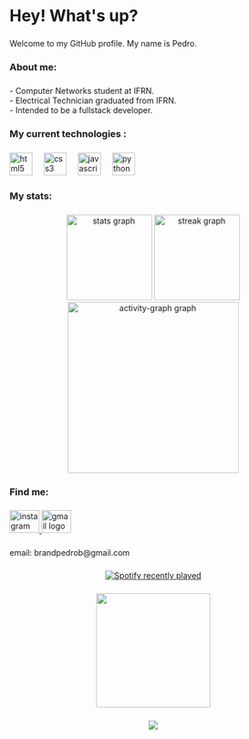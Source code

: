 <h1 align="left">Hey! What's up?</h1>

###

<p align="left">Welcome to my GitHub profile. My name is Pedro.</p>

###

<h3 align="left">About me:</h3>

###

<p align="left">- Computer Networks student at IFRN.<br>- Electrical Technician graduated from IFRN.<br>- Intended to be a fullstack developer.</p>

###

<h3 align="left">My current technologies :</h3>

###

<div align="left">
  <img src="https://cdn.jsdelivr.net/gh/devicons/devicon/icons/html5/html5-original.svg" height="40" alt="html5 logo"  />
  <img width="12" />
  <img src="https://cdn.jsdelivr.net/gh/devicons/devicon/icons/css3/css3-original.svg" height="40" alt="css3 logo"  />
  <img width="12" />
  <img src="https://cdn.jsdelivr.net/gh/devicons/devicon/icons/javascript/javascript-original.svg" height="40" alt="javascript logo"  />
  <img width="12" />
  <img src="https://cdn.jsdelivr.net/gh/devicons/devicon/icons/python/python-original.svg" height="40" alt="python logo"  />
</div>

###

<h3 align="left">My stats:</h3>

###

<div align="center">
  <img src="https://github-readme-stats.vercel.app/api?username=bbrandaoooo&hide_title=false&hide_rank=false&show_icons=true&include_all_commits=true&count_private=true&disable_animations=false&theme=dracula&locale=en&hide_border=false&order=1" height="150" alt="stats graph"  />
  <img src="https://streak-stats.demolab.com?user=bbrandaoooo&locale=en&mode=daily&theme=dracula&hide_border=false&border_radius=5&order=3" height="150" alt="streak graph"  />
  <img src="https://github-readme-activity-graph.vercel.app/graph?username=bbrandaoooo&radius=16&theme=react&area=true&order=5" height="300" alt="activity-graph graph"  />
</div>

###

<h3 align="left">Find me:</h3>

###

<div align="left">
  <a href="https://www.instagram.com/bbrandswrld/" target="_blank">
    <img src="https://raw.githubusercontent.com/maurodesouza/profile-readme-generator/master/src/assets/icons/social/instagram/default.svg" width="52" height="40" alt="instagram logo"  />
  </a>
  <a href="brandpedrob@gmail.com" target="_blank">
    <img src="https://raw.githubusercontent.com/maurodesouza/profile-readme-generator/master/src/assets/icons/social/gmail/default.svg" width="52" height="40" alt="gmail logo"  />
  </a>
</div>

###

<p align="left">email: brandpedrob@gmail.com</p>

###

<div align="center">
  <a href="https://open.spotify.com/user/31avmejuxm6c33vvvyzdmbxhyuzq">
    <img src="https://spotify-recently-played-readme.vercel.app/api?user=31avmejuxm6c33vvvyzdmbxhyuzq&count=5&unique=false" alt="Spotify recently played"  />
  </a>
</div>

###

<div align="center">
  <img height="200" src="https://upload.wikimedia.org/wikipedia/pt/b/ba/313x0w.jpg"  />
</div>

###

<div align="center">
  <img src="https://profile-counter.glitch.me/bbrandaoooo/count.svg?"  />
</div>

###
